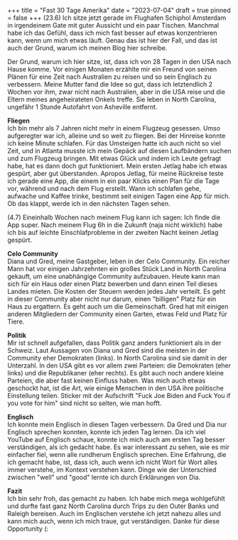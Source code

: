 +++
title = "Fast 30 Tage Amerika"
date = "2023-07-04"
draft = true
pinned = false
+++
(23.6) Ich sitze jetzt gerade im Flughafen Schiphol Amsterdam in irgendeinem Gate mit guter Aussicht und ein paar Tischen. Manchmal habe ich das Gefühl, dass ich mich fast besser auf etwas konzentrieren kann, wenn um mich etwas läuft. Genau das ist hier der Fall, und das ist auch der Grund, warum ich meinen Blog hier schreibe.

Der Grund, warum ich hier sitze, ist, dass ich von 28 Tagen in den USA nach Hause komme. Vor einigen Monaten erzählte mir ein Freund von seinen Plänen für eine Zeit nach Australien zu reisen und so sein Englisch zu verbessern. Meine Mutter fand die Idee so gut, dass ich letztendlich 2 Wochen vor ihm, zwar nicht nach Australien, aber in die USA reise und die Eltern meines angeheirateten Onkels treffe. Sie leben in North Carolina, ungefähr 1 Stunde Autofahrt von Asheville entfernt.

**Fliegen**\
Ich bin mehr als 7 Jahren nicht mehr in einem Flugzeug gesessen. Umso aufgeregter war ich, alleine und so weit zu fliegen. Bei der Hinreise konnte ich keine Minute schlafen. Für das Umsteigen hatte ich auch nicht so viel Zeit, und in Atlanta musste ich mein Gepäck auf diesen Laufbändern suchen und zum Flugzeug bringen. Mit etwas Glück und indem ich Leute gefragt habe, hat es dann doch gut funktioniert. Mein ersten Jetlag habe ich etwas gespürt, aber gut überstanden. Apropos Jetlag, für meine Rückreise teste ich gerade eine App, die einem in ein paar Klicks einen Plan für die Tage vor, während und nach dem Flug erstellt. Wann ich schlafen gehe, aufwache und Kaffee trinke, bestimmt seit einigen Tagen eine App für mich. Ob das klappt, werde ich in den nächsten Tagen sehen.

(4.7) Eineinhalb Wochen nach meinem Flug kann ich sagen: Ich finde die App super. Nach meinem Flug 6h in die Zukunft (naja nicht wirklich) habe ich bis auf leichte Einschlafprobleme in der zweiten Nacht keinen Jetlag gespürt.

**Celo Community**\
Diana und Gred, meine Gastgeber, leben in der Celo Community. Ein reicher Mann hat vor einigen Jahrzehnten ein großes Stück Land in North Carolina gekauft, um eine unabhängige Community aufzubauen. Heute kann man sich für ein Haus oder einen Platz bewerben und dann einen Teil dieses Landes mieten. Die Kosten der Steuern werden jedes Jahr verteilt. Es geht in dieser Community aber nicht nur darum, einen "billigen" Platz für ein Haus zu ergattern. Es geht auch um die Gemeinschaft. Gred hat mit einigen anderen Mitgliedern der Community einen Garten, etwas Feld und Platz für Tiere.

**Politik**\
Mir ist schnell aufgefallen, dass Politik ganz anders funktioniert als in der Schweiz. Laut Aussagen von Diana und Gred sind die meisten in der Community eher Demokraten (links). In North Carolina sind sie damit in der Unterzahl. In den USA gibt es vor allem zwei Parteien: die Demokraten (eher links) und die Republikaner (eher rechts). Es gibt auch noch andere kleine Parteien, die aber fast keinen Einfluss haben. Was mich auch etwas geschockt hat, ist die Art, wie einige Menschen in den USA ihre politische Einstellung teilen. Sticker mit der Aufschrift "Fuck Joe Biden and Fuck You if you vote for him" sind nicht so selten, wie man hofft. 

**Englisch**\
Ich konnte mein Englisch in diesen Tagen verbessern. Da Gred und Dia nur Englisch sprechen konnten, konnte ich jeden Tag lernen. Da ich viel YouTube auf Englisch schaue, konnte ich mich auch am ersten Tag besser verständigen, als ich gedacht habe. Es war interessant zu sehen, wie es mir einfacher fiel, wenn alle rundherum Englisch sprechen. Eine Erfahrung, die ich gemacht habe, ist, dass ich, auch wenn ich nicht Wort für Wort alles immer verstehe, im Kontext verstehen kann. Dinge wie der Unterschied zwischen "well" und "good" lernte ich durch Erklärungen von Dia.

**Fazit**\
Ich bin sehr froh, das gemacht zu haben. Ich habe mich mega wohlgefühlt und durfte fast ganz North Carolina durch Trips zu den Outer Banks und Raleigh bereisen. Auch im Englischen verstehe ich jetzt nahezu alles und kann mich auch, wenn ich mich traue, gut verständigen. Danke für diese Opportunity (: